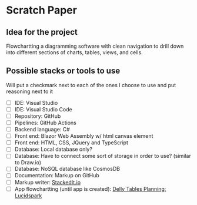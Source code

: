 # Scratch Paper
## Idea for the project 
Flowchartting a diagramming software with clean navigation to drill down into different sections of charts, tables, views, and cells. 

## Possible stacks or tools to use
Will put a checkmark next to each of the ones I choose to use and put reasoning next to it

 - [ ] IDE: Visual Studio
 - [ ] IDE: Visual Studio Code
 - [ ] Repository: GitHub
 - [ ] Pipelines: GitHub Actions
 - [ ] Backend language: C#
 - [ ] Front end: Blazor Web Assembly w/ html canvas element
 - [ ] Front end: HTML, CSS, JQuery and TypeScript 
 - [ ] Database: Local database only? 
 - [ ] Database: Have to connect some sort of storage in order to use? (similar to Draw.io)
 - [ ] Database: NoSQL database like CosmosDB
 - [ ] Documentation: Markup on GitHub
 - [ ] Markup writer: [StackedIt.io](https://stackedit.io/app#)
 - [ ] App flowchartting (until app is created): [Delly Tables Planning: Lucidspark](https://lucid.app/lucidspark/d1392827-ef4f-4fa7-8919-f12fd21dcc31/edit?beaconFlowId=115803D20B2B2086&page=0_0&invitationId=inv_beeff40a-6a0e-448e-a4a1-6c4dfd772d1c#)

